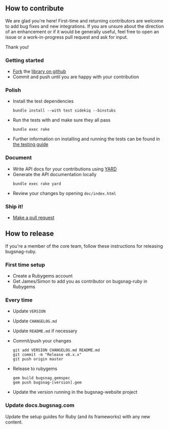 
## How to contribute

We are glad you're here! First-time and returning contributors are welcome to
add bug fixes and new integrations. If you are unsure about the direction of an
enhancement or if it would be generally useful, feel free to open an issue or a
work-in-progress pull request and ask for input.

Thank you!

### Getting started

* [Fork](https://help.github.com/articles/fork-a-repo) the [library on github](https://github.com/bugsnag/bugsnag-ruby)
* Commit and push until you are happy with your contribution

### Polish

* Install the test dependencies
    ```
    bundle install --with test sidekiq --binstubs
    ```

* Run the tests with and make sure they all pass
    ```
    bundle exec rake
    ```
    
* Further information on installing and running the tests can be found in [the testing guide](TESTING.md)

### Document

* Write API docs for your contributions using [YARD](https://yardoc.org/)
* Generate the API documentation locally
    ```
    bundle exec rake yard
    ```
* Review your changes by opening `doc/index.html`

### Ship it!

* [Make a pull request](https://help.github.com/articles/using-pull-requests)

## How to release

If you're a member of the core team, follow these instructions for releasing bugsnag-ruby.

### First time setup

* Create a Rubygems account
* Get James/Simon to add you as contributor on bugsnag-ruby in Rubygems

### Every time

* Update `VERSION`
* Update `CHANGELOG.md`
* Update `README.md` if necessary
* Commit/push your changes

    ```
    git add VERSION CHANGELOG.md README.md
    git commit -m "Release v6.x.x"
    git push origin master
    ```

* Release to rubygems

    ```
    gem build bugsnag.gemspec
    gem push bugsnag-[version].gem
    ```

* Update the version running in the bugsnag-website project

### Update docs.bugsnag.com

Update the setup guides for Ruby (and its frameworks) with any new content.
